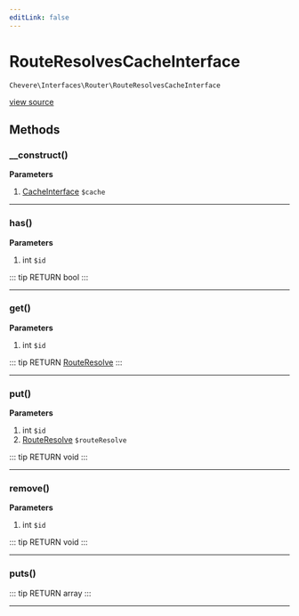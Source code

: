 ```yaml
---
editLink: false
---
```


# RouteResolvesCacheInterface

`Chevere\Interfaces\Router\RouteResolvesCacheInterface`

[view source](https://github.com/chevere/chevere/blob/master/interfaces/Router/RouteResolvesCacheInterface.php)

## Methods

### __construct()

**Parameters**

1. [CacheInterface](../Cache/CacheInterface.md) `$cache`

---

### has()

**Parameters**

1. int `$id`

::: tip RETURN
bool
:::

---

### get()

**Parameters**

1. int `$id`

::: tip RETURN
[RouteResolve](../../Components/Router/RouteResolve.md)
:::

---

### put()

**Parameters**

1. int `$id`
2. [RouteResolve](../../Components/Router/RouteResolve.md) `$routeResolve`

::: tip RETURN
void
:::

---

### remove()

**Parameters**

1. int `$id`

::: tip RETURN
void
:::

---

### puts()

::: tip RETURN
array
:::

---
